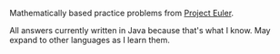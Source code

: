 Mathematically based practice problems from [Project Euler](https://projecteuler.net/).

All answers currently written in Java because that's what I know. May expand to other languages as I learn them.
